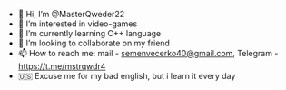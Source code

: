 - 👋 Hi, I’m @MasterQweder22
- 👀 I’m interested in video-games
- 🌱 I’m currently learning C++ language
- 💞️ I’m looking to collaborate on my friend
- 📫 How to reach me: mail - semenvecerko40@gmail.com, Telegram - https://t.me/mstrqwdr4
- 🇺🇸 Excuse me for my bad english, but i learn it every day

<!---
MasterQweder22/MasterQweder22 is a ✨ special ✨ repository because its `README.md` (this file) appears on your GitHub profile.
You can click the Preview link to take a look at your changes.
--->
